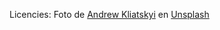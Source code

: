 Licencies: Foto de <a href="https://unsplash.com/es/@kirp?utm_content=creditCopyText&utm_medium=referral&utm_source=unsplash">Andrew Kliatskyi</a> en <a href="https://unsplash.com/es/fotos/a-black-and-white-photo-of-a-large-amount-of-lines-bkReHmwf-4g?utm_content=creditCopyText&utm_medium=referral&utm_source=unsplash">Unsplash</a>